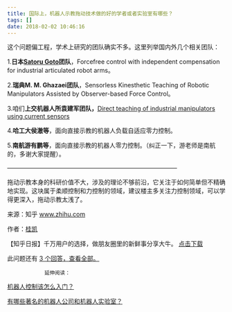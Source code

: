 ```yaml
---
title: 国际上，机器人示教拖动技术做的好的学者或者实验室有哪些？
tags: []
date: 2018-02-02 10:46:16
---
```


这个问题偏工程，学术上研究的团队确实不多。这里列举国内外几个相关团队：

1.**日本[Satoru Goto](//link.zhihu.com/?target=http%3A//www.baidu.com/link%3Furl%3DB8aePY14AEytZZ95Y4bnpKeKZC_CzBi8G7HN086Bw-L4C4lpwABOml6V-uejt1jSsBB1BqrBoy8oBBDCl6rN4KzSTb4zBrzvODBkiU1kqxMk0gHRUg5yEzYaqcGB7pqMW7F-89SRMNVnswbyeD7F71D7xcQES7GZF7_44ZyGEn2-cOSurRXTiPAGqdJ3HXkL)团队**，Forcefree control with independent compensation for industrial articulated robot arms。

2.**瑞典M. M. Ghazaei团队**，Sensorless Kinesthetic Teaching of Robotic Manipulators Assisted by Observer-based Force Control。

3.咱们**上交机器人所袁建军团队，**<u>[Direct teaching of industrial manipulators using current sensors](//link.zhihu.com/?target=http%3A//rt2-t.notifications.elsevier.com/r/%3Fid%3Dh48b4eb7%2C46fe9e5%2C46fe9ec%26p1%3Dwww.scopus.com/alert/results/record.uri%3FdiscoveryEventID%3D426388fe-0976-4ec6-91b3-ca99922c5afb%26ATP%3Dscopussearch%26eid%3D2-s2.0-85039170931%26origin%3DSingleRecordEmailAlert%26dgcid%3Draven_sc_search_zh_cn_email)</u>

4.**哈工大侯澈等**，面向直接示教的机器人负载自适应零力控制。

5.**南航游有鹏等**，面向直接示教的机器人零力控制。（纠正一下，游老师是南航的，多谢大家提醒）。

————————————————————————————

拖动示教本身的科研价值不大，涉及的理论不够前沿，它关注于如何简单但不精确地实现。这块属于柔顺控制和力控制的领域，建议楼主多关注力控制领域，可以学得更深入，拖动示教太浅了。

来源：知乎 www.zhihu.com

作者：[桂凯](http://www.zhihu.com/people/exos_skeleton?utm_campaign=rss&utm_medium=rss&utm_source=rss&utm_content=author)

【知乎日报】千万用户的选择，做朋友圈里的新鲜事分享大牛。
        [点击下载](http://daily.zhihu.com?utm_source=rssyanwenzi&utm_campaign=tuijian&utm_medium=rssnormal)

此问题还有 [3 个回答，查看全部。](http://www.zhihu.com/question/265564182/answer/296206477?utm_campaign=rss&utm_medium=rss&utm_source=rss&utm_content=title)

                延伸阅读：

[机器人控制该怎么入门？](http://www.zhihu.com/question/23360340?utm_campaign=rss&utm_medium=rss&utm_source=rss&utm_content=title)

[有哪些著名的机器人公司和机器人实验室？](http://www.zhihu.com/question/19826366?utm_campaign=rss&utm_medium=rss&utm_source=rss&utm_content=title)